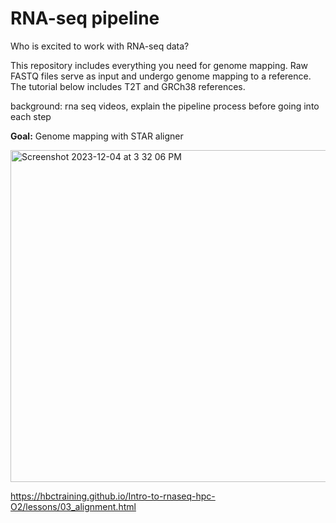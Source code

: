 # RNA-seq pipeline

Who is excited to work with RNA-seq data? 

This repository includes everything you need for genome mapping. Raw FASTQ files serve as input and undergo genome mapping to a reference. The tutorial below includes T2T and GRCh38 references.

background: rna seq videos, explain the pipeline process before going into each step

**Goal:** Genome mapping with STAR aligner

<img width="531" alt="Screenshot 2023-12-04 at 3 32 06 PM" src="https://github.com/emmarklein/RNAseq_pipeline/assets/152921397/41d26ea8-7045-4986-8ec6-e24e0dffa237">


https://hbctraining.github.io/Intro-to-rnaseq-hpc-O2/lessons/03_alignment.html
